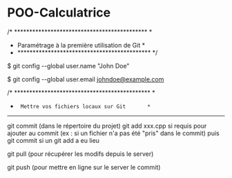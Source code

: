 # POO-Calculatrice
/* ******************************************** *
 * Paramétrage à la première utilisation de Git *
 * ******************************************** */

$ git config --global user.name "John Doe"

$ git config --global user.email johndoe@example.com


/* ********************************************* *
 *      Mettre vos fichiers locaux sur Git       *
 * ********************************************* *
 
git commit (dans le répertoire du projet)
  git add xxx.cpp si requis pour ajouter au commit (ex : si un fichier n'a pas été "pris" dans le commit)
   puis git commit si un git add a eu lieu
   
   
git pull (pour récupérer les modifs depuis le server)

git push (pour mettre en ligne sur le server le commit)




